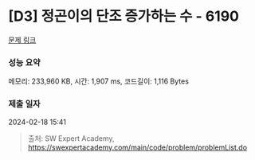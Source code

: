 # [D3] 정곤이의 단조 증가하는 수 - 6190 

[문제 링크](https://swexpertacademy.com/main/code/problem/problemDetail.do?contestProbId=AWcPjEuKAFgDFAU4) 

### 성능 요약

메모리: 233,960 KB, 시간: 1,907 ms, 코드길이: 1,116 Bytes

### 제출 일자

2024-02-18 15:41



> 출처: SW Expert Academy, https://swexpertacademy.com/main/code/problem/problemList.do